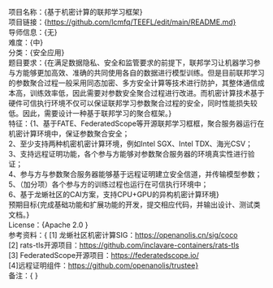 项目名称：{基于机密计算的联邦学习框架}   
项目链接：{https://github.com/lcmfq/TEEFL/edit/main/README.md}  
导师信息：{无}  
难度：{中}   
分类：{安全应用}  
题目要求：{在满足数据隐私、安全和监管要求的前提下，联邦学习让机器学习参与方能够更加高效、准确的共同使用各自的数据进行模型训练。但是目前联邦学习的参数聚合过程一般采用同态加密、多方安全计算等技术进行防护，其整体通信成本高，训练效率低，因此需要对参数安全聚合过程进行改进。而机密计算技术基于硬件可信执行环境不仅可以保证联邦学习参数聚合过程的安全，同时性能损失较低。因此，需要设计一种基于联邦学习的聚合框架。}    
特征：{1、基于FATE、FederatedScope等开源联邦学习框框，聚合服务器运行在机密计算环境中，保证参数聚合安全；  
2、至少支持两种机密机密计算环境，例如Intel SGX、Intel TDX、海光CSV；  
3、支持远程证明功能，各个参与方能够对参数聚合服务器的环境真实性进行验证；  
4、参与方与参数聚合服务器能够基于远程证明建立安全信道，并传输模型参数；  
5、（加分项）各个参与方的训练过程也运行在可信执行环境中；  
6、基于龙蜥社区的CAI方案，支持CPU+GPU的异构机密计算环境}  
预期目标{完成基础功能和扩展功能的开发，提交相应代码，并输出设计、测试类文档。}  
License：{Apache 2.0 }  
参考资料：{
[1] 龙蜥社区机密计算SIG：https://openanolis.cn/sig/coco  
[2] rats-tls开源项目：https://github.com/inclavare-containers/rats-tls  
[3] FederatedScope开源项目：https://federatedscope.io/   
[4]远程证明组件：https://github.com/openanolis/trustee}  
备注：{ }
